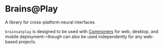 # Brains@Play
A library for cross-platform neural interfaces

`brainsatplay` is designed to be used with [Commoners](https://commoners.dev) for web, desktop, and mobile deployment—though can also be used independently for any web-based projects.